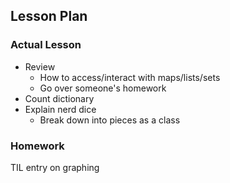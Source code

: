 ## Lesson Plan

### Actual Lesson

- Review
    - How to access/interact with maps/lists/sets
    - Go over someone's homework
- Count dictionary
- Explain nerd dice
    - Break down into pieces as a class

### Homework

TIL entry on graphing
